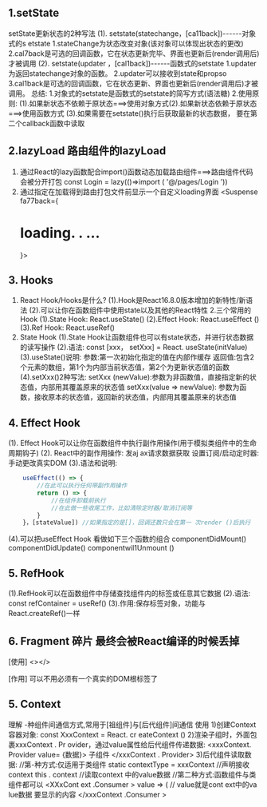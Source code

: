 ## 1.setState 
setState更新状态的2种写法
    (1). setstate(statechange，[ca11back])------对象式的s etstate
        1.stateChange为状态改变对象(该对象可以体现出状态的更改)
        2.cal7back是可选的回调函数，它在状态更新完毕、界面也更新后(render调用后)才被调用
    (2). setstate(updater ，[cal1back])------函数式的setstate
        1.updater为返回statechange对象的函数。
        2.updater可以接收到state和propso
        3.cal1back是可选的回调函数，它在状态更新、界面也更新后(render调用后)才被调用。
总结:
    1.对象式的setstate是函数式的setstate的简写方式(语法糖)
    2.使用原则:
        (1).如果新状态不依赖于原状态===>使用对象方式(2).如果新状态依赖于原状态===>使用函数方式
        (3).如果需要在setstate()执行后获取最新的状态数据，
        要在第二个callback函数中读取


## 2.lazyLoad 路由组件的lazyLoad
1. 通过React的lazy函数配合import()函数动态加载路由组件===>路由组件代码会被分开打包
    const Login = lazy(()=>import ( '@/pages/Login '))
2. 通过<Suspense>指定在加载得到路由打包文件前显示一个自定义loading界面
    <Suspense fa77back={<h1>loading. . ...</h1>}>
        <Switch>
            <Route path=" /xxx" component={Xxxx}/><Redirect to=" / login"/>
        </Switch>
    </Suspense>

## 3. Hooks
1. React Hook/Hooks是什么?
    (1).Hook是React16.8.0版本增加的新特性/新语法
    (2).可以让你在函数组件中使用state以及其他的React特性
2.三个常用的Hook
    (1).State Hook: React.useState()
    (2).Effect Hook: React.useEffect ()
    (3).Ref Hook: React.useRef()
3. State Hook
    (1).State Hook让函数组件也可以有state状态，并进行状态数据的读写操作
    (2).语法: const [xxx， setXxx] = React. useState(initValue)
    (3).useState()说明:
        参数:第一次初始化指定的值在内部作缓存
        返回值:包含2个元素的数组，第1个为内部当前状态值，第2个为更新状态值的函数
    (4).setXxx()2种写法:
        setXxx (newValue):参数为非函数值，直接指定新的状态值，内部用其覆盖原来的状态值
        setXxx(value => newValue): 参数为函数，接收原本的状态值，返回新的状态值，内部用其覆盖原来的状态值


## 4. Effect Hook
(1). Effect Hook可以让你在函数组件中执行副作用操作(用于模拟类组件中的生命周期钩子)
(2). React中的副作用操作:
    发aj ax请求数据获取
    设置订阅/启动定时器:
    手动更改真实DOM
(3).语法和说明:
```javascript
    useEffect(() => {
        //在此可以执行任何带副作用操作
        return () => { 
            //在组件卸载前执行
            //在此做一些收尾工作，比如清除定时器/取消订阅等
        }
    }，[stateValue]) //如果指定的是[]，回调还数只会在第一 次render ()后执行
```
(4).可以把useEffect Hook 看做如下三个函数的组合
    componentDidMount()
    componentDidUpdate()
    componentwil1Unmount ()



## 5. RefHook
(1).RefHook可以在函数组件中存储查找组件内的标签或任意其它数据
(2).语法: const refContainer = useRef()
(3).作用:保存标签对象，功能与React.createRef()一样


## 6. Fragment 碎片 最终会被React编译的时候丢掉
[使用]
<Fragment><Fragment>
<></>

[作用]
可以不用必须有一个真实的DOM根标签了


## 5. Context
理解
-种组件间通信方式,常用于[祖组件]与[后代组件]间通信
使用
1)创建Context容器对象:
const XxxContext = React. cr eateContext ()
2)渲染子组时，外面包裹xxxContext . Pr ovider，通过value属性给后代组件传递数据:
<xxxContext. Provider value= {数据}>
子组件
</xxxContext . Provider>
3)后代组件读取数据:
//第-种方式:仅适用于类组件
static contextType = xxxContext
//声明接收context
this . context //读取context 中的value数据
//第二种方式:函数组件与类组件都可以
<XXxCont ext .Consumer >
value => ( // value就是cont ext中的va lue数据
要显示的内容
</xxxContext .Consumer >

